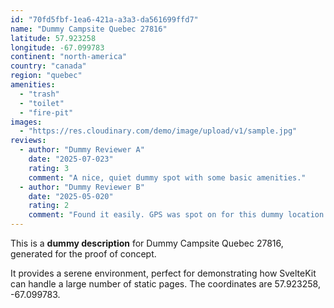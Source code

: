 ```yaml
---
id: "70fd5fbf-1ea6-421a-a3a3-da561699ffd7"
name: "Dummy Campsite Quebec 27816"
latitude: 57.923258
longitude: -67.099783
continent: "north-america"
country: "canada"
region: "quebec"
amenities:
  - "trash"
  - "toilet"
  - "fire-pit"
images:
  - "https://res.cloudinary.com/demo/image/upload/v1/sample.jpg"
reviews:
  - author: "Dummy Reviewer A"
    date: "2025-07-023"
    rating: 3
    comment: "A nice, quiet dummy spot with some basic amenities."
  - author: "Dummy Reviewer B"
    date: "2025-05-020"
    rating: 2
    comment: "Found it easily. GPS was spot on for this dummy location."
---
```


This is a **dummy description** for Dummy Campsite Quebec 27816, generated for the proof of concept.

It provides a serene environment, perfect for demonstrating how SvelteKit can handle a large number of static pages. The coordinates are 57.923258, -67.099783.
